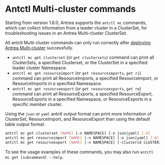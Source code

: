 # Antctl Multi-cluster commands

Starting from version 1.6.0, Antrea supports the `antctl mc` commands, which can
collect information from a leader cluster in a ClusterSet, for troubleshooting
issues in an Antrea Multi-cluster ClusterSet.

All antctl Multi-cluster commands can only run correctly after [deploying Antrea
Multi-cluster](./user-guide.md) successfully.

- `antctl mc get clusterset` (or `get clustersets`) command can print all
ClusterSets, a specified Clusterset, or the ClusterSet in a specified leader cluster
Namespace.
- `antctl mc get resourceimport` (or `get resourceimports`, `get ri`) command can print
all ResourceImports, a specified ResourceImport, or ResourceImports in a specified
Namespace.
- `antctl mc get resourceexport` (or `get resourceexports`, `get re`) command can print
all ResourceExports, a specified ResourceExport, ResourceExports in a specified
Namespace, or ResourceExports in a specific member cluster.

Using the `json` or `yaml` antctl output format can print more information of
ClusterSet, ResourceImport, and ResourceExport than using the default table
output format.

```bash
antctl mc get clusterset [NAME] [-n NAMESPACE] [-o json|yaml] [-A]
antctl mc get resourceimport [NAME] [-n NAMESPACE] [-o json|yaml] [-A]
antctl mc get resourceexport [NAME] [-n NAMESPACE] [-clusterid CLUSTERID] [-o json|yaml] [-A]
```

To see the usage examples of these commands, you may also run `antctl mc get [subcommand] --help`.
